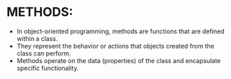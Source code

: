 # METHODS:
- In object-oriented programming, methods are functions that are defined within a class.
- They represent the behavior or actions that objects created from the class can perform.
- Methods operate on the data (properties) of the class and encapsulate specific functionality.

